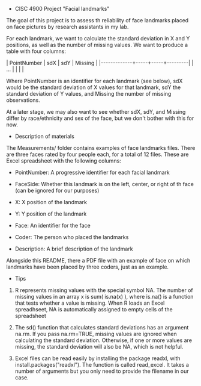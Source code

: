 * CISC 4900 Project "Facial landmarks"

The goal of this project is to assess th reliability of face landmarks
placed on face pictures by research assistants in my lab.

For each landmark, we want to calculate the standard deviation in X
and Y positions, as well as the number of missing values. We want to
produce a table with four columns:

| PointNumber | sdX | sdY | Missing |
|-------------+-----+-----+---------|
| ...         |     |     |         |

Where PointNumber is an identifier for each landmark (see below), sdX
would be the standard deviation of X values for that landmark, sdY the
standard deviation of Y values, and Missing the number of missing
observations. 

At a later stage, we may also want to see whether sdX, sdY, and
Missing differ by race/ethnicity and sex of the face, but we don't
bother with this for now.

* Description of materials

The Measurements/ folder contains examples of face landmarks
files. There are three faces rated by four people each, for a total of
12 files. These are Excel spreadsheet with the following columns:

- PointNumber: A progressive identifier for each facial landmark

- FaceSide: Whether this landmark is on the left, center, or right of
  th face (can be ignored for our purposes)

- X: X position of the landmark

- Y: Y position of the landmark

- Face: An identifier for the face

- Coder: The person who placed the landmarks

- Description: A brief description of the landmark

Alongside this README, there a PDF file with an example of face on
which landmarks have been placed by three coders, just as an example.

* Tips

1. R represents missing values with the special symbol NA. The number
   of missing values in an array x is sum( is.na(x) ), where is.na()
   is a function that tests whether a value is missing. When R loads
   an Excel spreadhseet, NA is automatically assigned to empty cells
   of the spreadsheet

2. The sd() function that calculates standard deviations has an
   argument na.rm. If you pass na.rm=TRUE, missing values are ignored
   when calculating the standard deviation. Otherwise, if one or more
   values are missing, the standard deviation will also be NA, which
   is not helpful.

3. Excel files can be read easily by installing the package readxl,
   with install.packages("readxl"). The function is called
   read_excel. It takes a number of arguments but you only need to
   provide the filename in our case.
